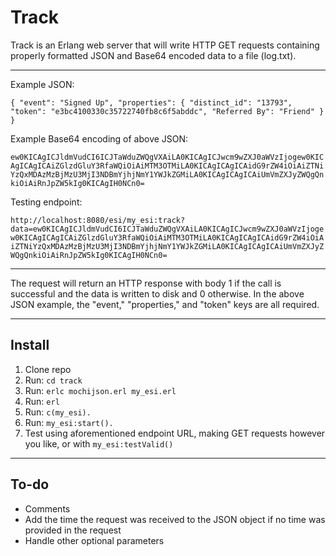 # Track

Track is an Erlang web server that will write HTTP GET requests containing properly formatted JSON and Base64 encoded data to a file (log.txt).

---

Example JSON:

`{
    "event": "Signed Up",
    "properties": {
        "distinct_id": "13793",
        "token": "e3bc4100330c35722740fb8c6f5abddc",
        "Referred By": "Friend"
    }
}`

Example Base64 encoding of above JSON:

`ew0KICAgICJldmVudCI6ICJTaWduZWQgVXAiLA0KICAgICJwcm9wZXJ0aWVzIjogew0KICAgICAgICAiZGlzdGluY3RfaWQiOiAiMTM3OTMiLA0KICAgICAgICAidG9rZW4iOiAiZTNiYzQxMDAzMzBjMzU3MjI3NDBmYjhjNmY1YWJkZGMiLA0KICAgICAgICAiUmVmZXJyZWQgQnkiOiAiRnJpZW5kIg0KICAgIH0NCn0=`

Testing endpoint:

`http://localhost:8080/esi/my_esi:track?data=ew0KICAgICJldmVudCI6ICJTaWduZWQgVXAiLA0KICAgICJwcm9wZXJ0aWVzIjogew0KICAgICAgICAiZGlzdGluY3RfaWQiOiAiMTM3OTMiLA0KICAgICAgICAidG9rZW4iOiAiZTNiYzQxMDAzMzBjMzU3MjI3NDBmYjhjNmY1YWJkZGMiLA0KICAgICAgICAiUmVmZXJyZWQgQnkiOiAiRnJpZW5kIg0KICAgIH0NCn0=`

---

The request will return an HTTP response with body 1 if the call is successful and the data is written to disk and 0 otherwise. In the above JSON example, the "event," "properties," and "token" keys are all required.

---

## Install
1. Clone repo
2. Run: `cd track`
3. Run: `erlc mochijson.erl my_esi.erl`
4. Run: `erl`
5. Run: `c(my_esi).`
6. Run: `my_esi:start().`
7. Test using aforementioned endpoint URL, making GET requests however you like, or with `my_esi:testValid()`

---

## To-do
- Comments
- Add the time the request was received to the JSON object if no time was provided in the request
- Handle other optional parameters